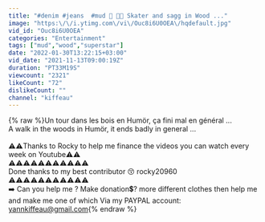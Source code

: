 ```yaml
---
title: "#denim #jeans  #mud 👖 👟🤠 Skater and sagg in Wood ..."
image: "https:\/\/i.ytimg.com\/vi\/Ouc8i6U0OEA\/hqdefault.jpg"
vid_id: "Ouc8i6U0OEA"
categories: "Entertainment"
tags: ["mud","wood","superstar"]
date: "2022-01-30T13:22:15+03:00"
vid_date: "2021-11-13T09:00:19Z"
duration: "PT33M19S"
viewcount: "2321"
likeCount: "72"
dislikeCount: ""
channel: "kiffeau"
---
```

{% raw %}Un tour dans les bois en Humör, ça fini mal en général ...<br />A walk in the woods in Humör, it ends badly in general ... <br /><br />⚠️⚠️Thanks to Rocky to help me finance the videos you can watch every week on Youtube⚠️⚠️<br /> ⚠️⚠️⚠️⚠️⚠️⚠️⚠️⚠️⚠️⚠️⚠️<br />Done thanks to my best contributor 😚 rocky20960 <br />⚠️⚠️⚠️⚠️⚠️⚠️⚠️⚠️⚠️⚠️⚠️<br />➡️ Can you help me ? Make donation💲? more different clothes then help me and make me one of which Via my PAYPAL account: yannkiffeau@gmail.com{% endraw %}

